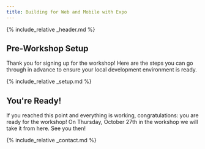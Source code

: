 ```yaml
---
title: Building for Web and Mobile with Expo
---
```


{% include_relative _header.md %}

## Pre-Workshop Setup

Thank you for signing up for the workshop! Here are the steps you can go through in advance to ensure your local development environment is ready.

{% include_relative _setup.md %}

## You're Ready!

If you reached this point and everything is working, congratulations: you are ready for the workshop! On Thursday, October 27th in the workshop we will take it from here. See you then!

{% include_relative _contact.md %}
